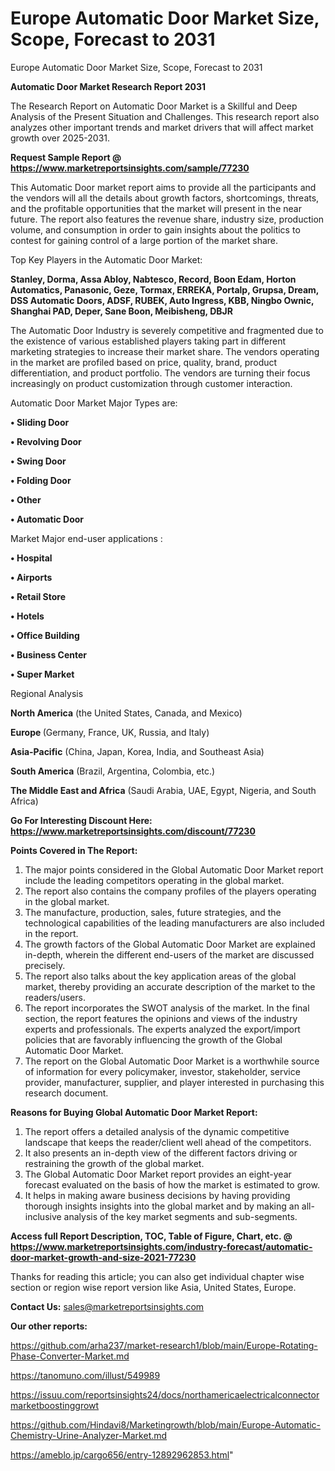 # Europe Automatic Door Market Size, Scope, Forecast to 2031
Europe Automatic Door Market Size, Scope, Forecast to 2031

<strong>Automatic Door Market Research Report 2031</strong>

The Research Report on Automatic Door Market is a Skillful and Deep Analysis of the Present Situation and Challenges. This research report also analyzes other important trends and market drivers that will affect market growth over 2025-2031.

<strong>Request Sample Report @ <a href=https://www.marketreportsinsights.com/sample/77230>https://www.marketreportsinsights.com/sample/77230</a></strong>

This Automatic Door market report aims to provide all the participants and the vendors will all the details about growth factors, shortcomings, threats, and the profitable opportunities that the market will present in the near future. The report also features the revenue share, industry size, production volume, and consumption in order to gain insights about the politics to contest for gaining control of a large portion of the market share.

Top Key Players in the Automatic Door Market:

<strong>Stanley, Dorma, Assa Abloy, Nabtesco, Record, Boon Edam, Horton Automatics, Panasonic, Geze, Tormax, ERREKA, Portalp, Grupsa, Dream, DSS Automatic Doors, ADSF, RUBEK, Auto Ingress, KBB, Ningbo Ownic, Shanghai PAD, Deper, Sane Boon, Meibisheng, DBJR</strong>

The Automatic Door Industry is severely competitive and fragmented due to the existence of various established players taking part in different marketing strategies to increase their market share. The vendors operating in the market are profiled based on price, quality, brand, product differentiation, and product portfolio. The vendors are turning their focus increasingly on product customization through customer interaction.

Automatic Door Market Major Types are:

<strong>• Sliding Door

• Revolving Door

• Swing Door

• Folding Door

• Other

• Automatic Door</strong>

Market Major end-user applications :

<strong>• Hospital

• Airports

• Retail Store

• Hotels

• Office Building

• Business Center

• Super Market</strong>

Regional Analysis

</u><strong><b>North America</b></strong> (the United States, Canada, and Mexico)

<strong><b>Europe </b></strong>(Germany, France, UK, Russia, and Italy)

<strong><b>Asia-Pacific</b></strong> (China, Japan, Korea, India, and Southeast Asia)

<strong><b>South America</b></strong> (Brazil, Argentina, Colombia, etc.)

<strong><b>The Middle East and Africa</b></strong> (Saudi Arabia, UAE, Egypt, Nigeria, and South Africa)

<strong>Go For Interesting Discount Here: <a href=https://www.marketreportsinsights.com/discount/77230>https://www.marketreportsinsights.com/discount/77230</a></strong>

<strong>Points Covered in The Report:</strong>
<ol>
  <li>The major points considered in the Global Automatic Door Market report include the leading competitors operating in the global market.</li>
  <li>The report also contains the company profiles of the players operating in the global market.</li>
  <li>The manufacture, production, sales, future strategies, and the technological capabilities of the leading manufacturers are also included in the report.</li>
  <li>The growth factors of the Global Automatic Door Market are explained in-depth, wherein the different end-users of the market are discussed precisely.</li>
  <li>The report also talks about the key application areas of the global market, thereby providing an accurate description of the market to the readers/users.</li>
  <li>The report incorporates the SWOT analysis of the market. In the final section, the report features the opinions and views of the industry experts and professionals. The experts analyzed the export/import policies that are favorably influencing the growth of the Global Automatic Door Market.</li>
  <li>The report on the Global Automatic Door Market is a worthwhile source of information for every policymaker, investor, stakeholder, service provider, manufacturer, supplier, and player interested in purchasing this research document.</li>
</ol>
<strong>Reasons for Buying Global Automatic Door Market Report:</strong>

<ol>
  <li>The report offers a detailed analysis of the dynamic competitive landscape that keeps the reader/client well ahead of the competitors.</li>
  <li>It also presents an in-depth view of the different factors driving or restraining the growth of the global market.</li>
  <li>The Global Automatic Door Market report provides an eight-year forecast evaluated on the basis of how the market is estimated to grow.</li>
  <li>It helps in making aware business decisions by having providing thorough insights insights into the global market and by making an all-inclusive analysis of the key market segments and sub-segments.</li>
</ol>
<strong>Access full Report Description, TOC, Table of Figure, Chart, etc. @ <a href=https://www.marketreportsinsights.com/industry-forecast/automatic-door-market-growth-and-size-2021-77230>https://www.marketreportsinsights.com/industry-forecast/automatic-door-market-growth-and-size-2021-77230</a></strong>


Thanks for reading this article; you can also get individual chapter wise section or region wise report version like Asia, United States, Europe.

<strong>Contact Us:</strong>
sales@marketreportsinsights.com

<strong>Our other reports:</strong>

<a href=https://github.com/arha237/market-research1/blob/main/Europe-Rotating-Phase-Converter-Market.md>https://github.com/arha237/market-research1/blob/main/Europe-Rotating-Phase-Converter-Market.md</a>

<a href=https://tanomuno.com/illust/549989>https://tanomuno.com/illust/549989</a>

<a href=https://issuu.com/reportsinsights24/docs/northamericaelectricalconnectormarketboostinggrowt>https://issuu.com/reportsinsights24/docs/northamericaelectricalconnectormarketboostinggrowt</a>

<a href=https://github.com/Hindavi8/Marketingrowth/blob/main/Europe-Automatic-Chemistry-Urine-Analyzer-Market.md>https://github.com/Hindavi8/Marketingrowth/blob/main/Europe-Automatic-Chemistry-Urine-Analyzer-Market.md</a>

<a href=https://ameblo.jp/cargo656/entry-12892962853.html>https://ameblo.jp/cargo656/entry-12892962853.html</a>"
